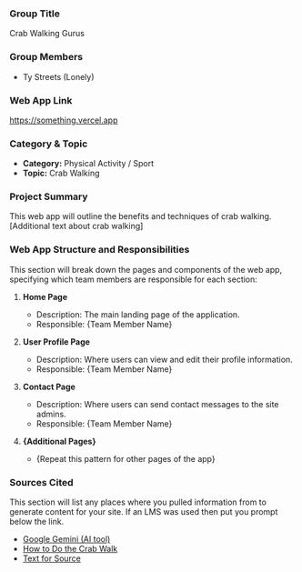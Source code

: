 ### Group Title

Crab Walking Gurus

### Group Members

- Ty Streets (Lonely)

### Web App Link

https://something.vercel.app

### Category & Topic

- **Category:** Physical Activity / Sport
- **Topic:** Crab Walking

### Project Summary

This web app will outline the benefits and techniques of crab walking. [Additional text about crab walking]

### Web App Structure and Responsibilities

This section will break down the pages and components of the web app, specifying which team members are responsible for each section:

1. **Home Page**

   - Description: The main landing page of the application.
   - Responsible: {Team Member Name}

2. **User Profile Page**

   - Description: Where users can view and edit their profile information.
   - Responsible: {Team Member Name}

3. **Contact Page**

   - Description: Where users can send contact messages to the site admins.
   - Responsible: {Team Member Name}

4. **{Additional Pages}**
   - {Repeat this pattern for other pages of the app}

### Sources Cited

This section will list any places where you pulled information from to generate content for your site. If an LMS was used then put you prompt below the link.

- [Google Gemini (AI tool)](https://www.google.com/search?q=crab-walking+techniques&sca_esv=a07f0383584960a3&rlz=1C5GCEM_enUS1122US1122&sxsrf=ADLYWILj8U59y0ykTZ3IZL0PgD0YGsEj6Q%3A1731328027761&ei=G_gxZ_eXLorjwN4P78KPwQg&ved=0ahUKEwi3kdbAo9SJAxWKMdAFHW_hI4gQ4dUDCA8&uact=5&oq=crab-walking+techniques&gs_lp=Egxnd3Mtd2l6LXNlcnAiF2NyYWItd2Fsa2luZyB0ZWNobmlxdWVzMgYQABgWGB4yCxAAGIAEGIYDGIoFMgsQABiABBiGAxiKBTILEAAYgAQYhgMYigUyCBAAGIAEGKIEMggQABiABBiiBDIIEAAYgAQYogQyCBAAGIAEGKIESOgGUJEFWJEFcAJ4AZABAJgBUKABUKoBATG4AQPIAQD4AQGYAgOgAlvCAgoQABiwAxjWBBhHmAMAiAYBkAYHkgcBM6AH1wQ&sclient=gws-wiz-serp)
- [How to Do the Crab Walk](https://www.beachbodyondemand.com/blog/crab-walk-exercise#:~:text=Only%20your%20palms%20and%20the,%2C%E2%80%9D%20says%20Trevor%20Thieme%2C%20C.S.C.S.)
- [Text for Source](linkForSource)
